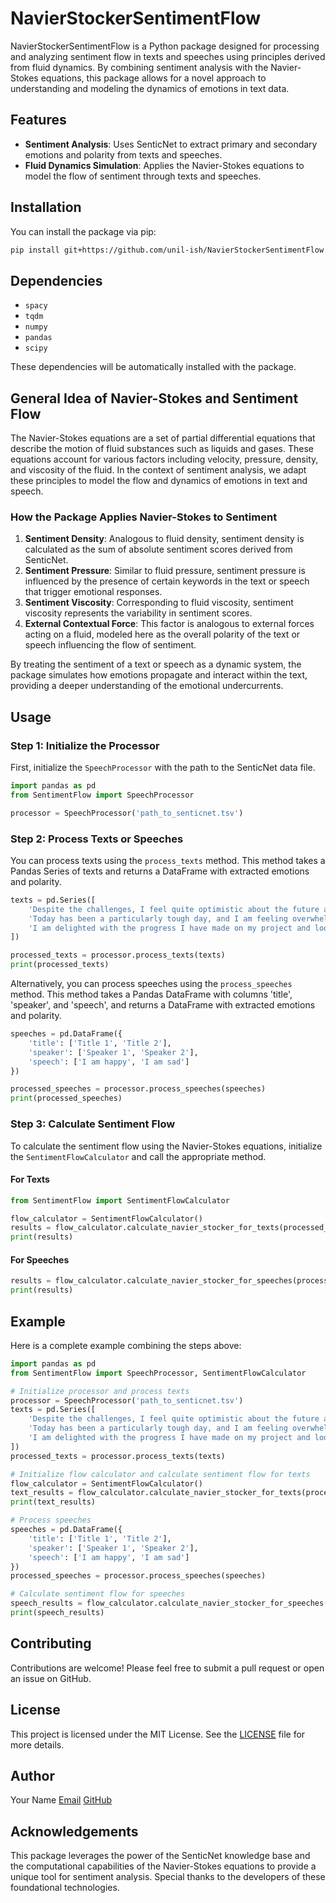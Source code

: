 # NavierStockerSentimentFlow

NavierStockerSentimentFlow is a Python package designed for processing and analyzing sentiment flow in texts and speeches using principles derived from fluid dynamics. By combining sentiment analysis with the Navier-Stokes equations, this package allows for a novel approach to understanding and modeling the dynamics of emotions in text data.

## Features

- **Sentiment Analysis**: Uses SenticNet to extract primary and secondary emotions and polarity from texts and speeches.
- **Fluid Dynamics Simulation**: Applies the Navier-Stokes equations to model the flow of sentiment through texts and speeches.

## Installation

You can install the package via pip:

```sh
pip install git+https://github.com/unil-ish/NavierStockerSentimentFlow
```

## Dependencies

- `spacy`
- `tqdm`
- `numpy`
- `pandas`
- `scipy`

These dependencies will be automatically installed with the package.

## General Idea of Navier-Stokes and Sentiment Flow

The Navier-Stokes equations are a set of partial differential equations that describe the motion of fluid substances such as liquids and gases. These equations account for various factors including velocity, pressure, density, and viscosity of the fluid. In the context of sentiment analysis, we adapt these principles to model the flow and dynamics of emotions in text and speech.

### How the Package Applies Navier-Stokes to Sentiment

1. **Sentiment Density**: Analogous to fluid density, sentiment density is calculated as the sum of absolute sentiment scores derived from SenticNet.
2. **Sentiment Pressure**: Similar to fluid pressure, sentiment pressure is influenced by the presence of certain keywords in the text or speech that trigger emotional responses.
3. **Sentiment Viscosity**: Corresponding to fluid viscosity, sentiment viscosity represents the variability in sentiment scores.
4. **External Contextual Force**: This factor is analogous to external forces acting on a fluid, modeled here as the overall polarity of the text or speech influencing the flow of sentiment.

By treating the sentiment of a text or speech as a dynamic system, the package simulates how emotions propagate and interact within the text, providing a deeper understanding of the emotional undercurrents.

## Usage

### Step 1: Initialize the Processor

First, initialize the `SpeechProcessor` with the path to the SenticNet data file.

```python
import pandas as pd
from SentimentFlow import SpeechProcessor

processor = SpeechProcessor('path_to_senticnet.tsv')
```

### Step 2: Process Texts or Speeches

You can process texts using the `process_texts` method. This method takes a Pandas Series of texts and returns a DataFrame with extracted emotions and polarity.

```python
texts = pd.Series([
    'Despite the challenges, I feel quite optimistic about the future and the opportunities it holds.',
    'Today has been a particularly tough day, and I am feeling overwhelmed by everything happening around me.',
    'I am delighted with the progress I have made on my project and look forward to sharing it with my team.'
])

processed_texts = processor.process_texts(texts)
print(processed_texts)
```

Alternatively, you can process speeches using the `process_speeches` method. This method takes a Pandas DataFrame with columns 'title', 'speaker', and 'speech', and returns a DataFrame with extracted emotions and polarity.

```python
speeches = pd.DataFrame({
    'title': ['Title 1', 'Title 2'],
    'speaker': ['Speaker 1', 'Speaker 2'],
    'speech': ['I am happy', 'I am sad']
})

processed_speeches = processor.process_speeches(speeches)
print(processed_speeches)
```

### Step 3: Calculate Sentiment Flow

To calculate the sentiment flow using the Navier-Stokes equations, initialize the `SentimentFlowCalculator` and call the appropriate method.

#### For Texts

```python
from SentimentFlow import SentimentFlowCalculator

flow_calculator = SentimentFlowCalculator()
results = flow_calculator.calculate_navier_stocker_for_texts(processed_texts)
print(results)
```

#### For Speeches

```python
results = flow_calculator.calculate_navier_stocker_for_speeches(processed_speeches)
print(results)
```

## Example

Here is a complete example combining the steps above:

```python
import pandas as pd
from SentimentFlow import SpeechProcessor, SentimentFlowCalculator

# Initialize processor and process texts
processor = SpeechProcessor('path_to_senticnet.tsv')
texts = pd.Series([
    'Despite the challenges, I feel quite optimistic about the future and the opportunities it holds.',
    'Today has been a particularly tough day, and I am feeling overwhelmed by everything happening around me.',
    'I am delighted with the progress I have made on my project and look forward to sharing it with my team.'
])
processed_texts = processor.process_texts(texts)

# Initialize flow calculator and calculate sentiment flow for texts
flow_calculator = SentimentFlowCalculator()
text_results = flow_calculator.calculate_navier_stocker_for_texts(processed_texts)
print(text_results)

# Process speeches
speeches = pd.DataFrame({
    'title': ['Title 1', 'Title 2'],
    'speaker': ['Speaker 1', 'Speaker 2'],
    'speech': ['I am happy', 'I am sad']
})
processed_speeches = processor.process_speeches(speeches)

# Calculate sentiment flow for speeches
speech_results = flow_calculator.calculate_navier_stocker_for_speeches(processed_speeches)
print(speech_results)
```

## Contributing

Contributions are welcome! Please feel free to submit a pull request or open an issue on GitHub.

## License

This project is licensed under the MIT License. See the [LICENSE](https://github.com/unil-ish/sentimentflow/blob/main/LICENSE) file for more details.

## Author

Your Name
[Email](mailto:your.email@example.com)
[GitHub](https://github.com/unil-ish/sentimentflow)

## Acknowledgements

This package leverages the power of the SenticNet knowledge base and the computational capabilities of the Navier-Stokes equations to provide a unique tool for sentiment analysis. Special thanks to the developers of these foundational technologies.

